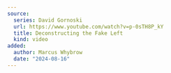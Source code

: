 ```yaml
---
source:
  series: David Gornoski
  url: https://www.youtube.com/watch?v=p-0sTH8P_kY
  title: Deconstructing the Fake Left
  kind: video
added:
  author: Marcus Whybrow
  date: "2024-08-16"
---
```

